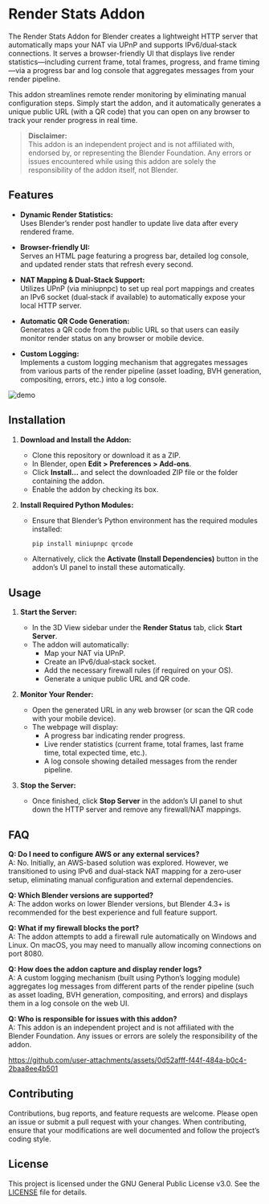 # Render Stats Addon

The Render Stats Addon for Blender creates a lightweight HTTP server that automatically maps your NAT via UPnP and supports IPv6/dual‑stack connections. It serves a browser-friendly UI that displays live render statistics—including current frame, total frames, progress, and frame timing—via a progress bar and log console that aggregates messages from your render pipeline.

This addon streamlines remote render monitoring by eliminating manual configuration steps. Simply start the addon, and it automatically generates a unique public URL (with a QR code) that you can open on any browser to track your render progress in real time.

> **Disclaimer:**  
> This addon is an independent project and is not affiliated with, endorsed by, or representing the Blender Foundation. Any errors or issues encountered while using this addon are solely the responsibility of the addon itself, not Blender.

## Features

- **Dynamic Render Statistics:**  
  Uses Blender’s render post handler to update live data after every rendered frame.

- **Browser-friendly UI:**  
  Serves an HTML page featuring a progress bar, detailed log console, and updated render stats that refresh every second.

- **NAT Mapping & Dual‑Stack Support:**  
  Utilizes UPnP (via miniupnpc) to set up real port mappings and creates an IPv6 socket (dual‑stack if available) to automatically expose your local HTTP server.

- **Automatic QR Code Generation:**  
  Generates a QR code from the public URL so that users can easily monitor render status on any browser or mobile device.

- **Custom Logging:**  
  Implements a custom logging mechanism that aggregates messages from various parts of the render pipeline (asset loading, BVH generation, compositing, errors, etc.) into a log console.

![demo](https://github.com/user-attachments/assets/d0cde59c-d85b-47a6-83b5-1cf97935bfe9)

  

## Installation

1. **Download and Install the Addon:**
   - Clone this repository or download it as a ZIP.
   - In Blender, open **Edit > Preferences > Add-ons**.
   - Click **Install...** and select the downloaded ZIP file or the folder containing the addon.
   - Enable the addon by checking its box.

2. **Install Required Python Modules:**
   - Ensure that Blender’s Python environment has the required modules installed:
     ```bash
     pip install miniupnpc qrcode
     ```
   - Alternatively, click the **Activate (Install Dependencies)** button in the addon’s UI panel to install these automatically.

## Usage

1. **Start the Server:**
   - In the 3D View sidebar under the **Render Status** tab, click **Start Server**.
   - The addon will automatically:
     - Map your NAT via UPnP.
     - Create an IPv6/dual‑stack socket.
     - Add the necessary firewall rules (if required on your OS).
     - Generate a unique public URL and QR code.

2. **Monitor Your Render:**
   - Open the generated URL in any web browser (or scan the QR code with your mobile device).
   - The webpage will display:
     - A progress bar indicating render progress.
     - Live render statistics (current frame, total frames, last frame time, total expected time, etc.).
     - A log console showing detailed messages from the render pipeline.

3. **Stop the Server:**
   - Once finished, click **Stop Server** in the addon’s UI panel to shut down the HTTP server and remove any firewall/NAT mappings.

## FAQ

**Q: Do I need to configure AWS or any external services?**  
A: No. Initially, an AWS-based solution was explored. However, we transitioned to using IPv6 and dual‑stack NAT mapping for a zero‑user setup, eliminating manual configuration and external dependencies.

**Q: Which Blender versions are supported?**  
A: The addon works on lower Blender versions, but Blender 4.3+ is recommended for the best experience and full feature support.

**Q: What if my firewall blocks the port?**  
A: The addon attempts to add a firewall rule automatically on Windows and Linux. On macOS, you may need to manually allow incoming connections on port 8080.

**Q: How does the addon capture and display render logs?**  
A: A custom logging mechanism (built using Python’s logging module) aggregates log messages from different parts of the render pipeline (such as asset loading, BVH generation, compositing, and errors) and displays them in a log console on the web UI.

**Q: Who is responsible for issues with this addon?**  
A: This addon is an independent project and is not affiliated with the Blender Foundation. Any issues or errors are solely the responsibility of the addon.



https://github.com/user-attachments/assets/0d52afff-f44f-484a-b0c4-2baa8ee4b501



## Contributing

Contributions, bug reports, and feature requests are welcome. Please open an issue or submit a pull request with your changes. When contributing, ensure that your modifications are well documented and follow the project’s coding style.

## License

This project is licensed under the GNU General Public License v3.0. See the [LICENSE](LICENSE) file for details.
